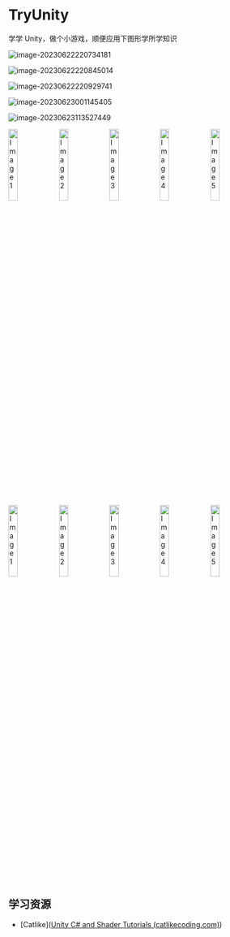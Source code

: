 # TryUnity

学学 Unity，做个小游戏，顺便应用下图形学所学知识

![image-20230622220734181](./image/image-20230622220734181.png)

![image-20230622220845014](./image/image-20230622220845014.png)

![image-20230622220929741](./image/image-20230622220929741.png)



![image-20230623001145405](./image/image-20230623001145405.png)

![image-20230623113527449](./image/image-20230623113527449.png)

<div>
  <img src="./image/image-20230623152347011.png" alt="Image 1" style="width:19%;">
  <img src="./image/image-20230623152412098.png" alt="Image 2" style="width:19%;">
  <img src="./image/image-20230623152436928.png" alt="Image 3" style="width:19%;">
  <img src="./image/image-20230623152456296.png" alt="Image 4" style="width:19%;">
  <img src="./image/image-20230623152512449.png" alt="Image 5" style="width:19%;">
</div>

<div>
  <img src="./image/image-20230624230943947.png" alt="Image 1" style="width:19%;">
  <img src="./image/image-20230624230957997.png" alt="Image 2" style="width:19%;">
  <img src="./image/image-20230624231007705.png" alt="Image 3" style="width:19%;">
  <img src="./image/image-20230624231018555.png" alt="Image 4" style="width:19%;">
  <img src="./image/image-20230624231053414.png" alt="Image 5" style="width:19%;">
</div>

## 学习资源

- [Catlike]([Unity C# and Shader Tutorials (catlikecoding.com)](https://catlikecoding.com/unity/tutorials/))

